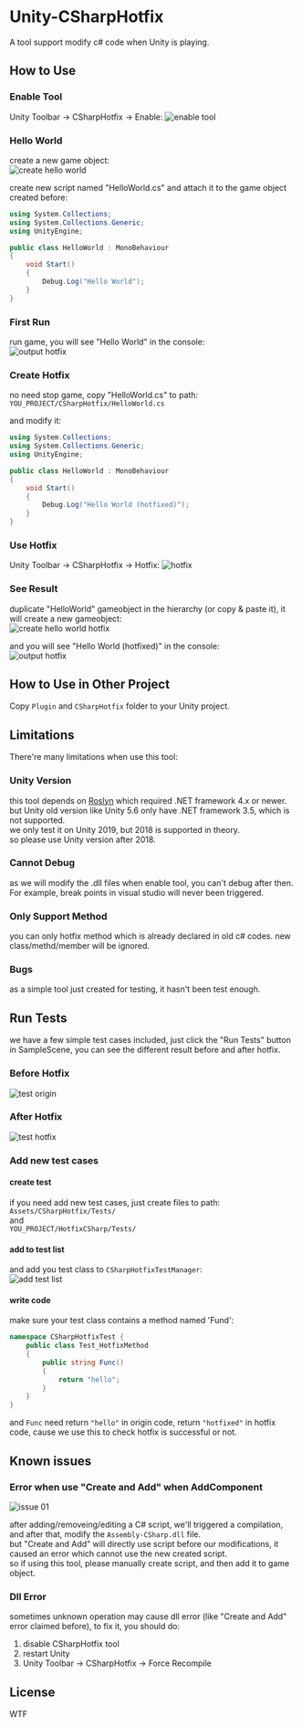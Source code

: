# Unity-CSharpHotfix

A tool support modify c# code when Unity is playing.


## How to Use
### Enable Tool
Unity Toolbar -> CSharpHotfix -> Enable: 
![enable tool](Document/enable_tool.png)

### Hello World
create a new game object:   
![create hello world](Document/hello_world.png)

create new script named "HelloWorld.cs" and attach it to the game object created before: 
``` csharp
using System.Collections;
using System.Collections.Generic;
using UnityEngine;

public class HelloWorld : MonoBehaviour
{
    void Start()
    {
        Debug.Log("Hello World");
    }
}

```

### First Run
run game, you will see "Hello World" in the console:  
![output hotfix](Document/output.png)  


### Create Hotfix 
no need stop game, copy "HelloWorld.cs" to path: 
```YOU_PROJECT/CSharpHotfix/HelloWorld.cs```

and modify it: 
``` csharp
using System.Collections;
using System.Collections.Generic;
using UnityEngine;

public class HelloWorld : MonoBehaviour
{
    void Start()
    {
        Debug.Log("Hello World (hotfixed)");
    }
}
```

### Use Hotfix
Unity Toolbar -> CSharpHotfix -> Hotfix:
![hotfix](Document/hotfix.png)

### See Result
duplicate "HelloWorld" gameobject in the hierarchy (or copy & paste it), it will create a new gameobject:   
![create hello world hotfix](Document/hello_world_hotfix.png)  

and you will see "Hello World (hotfixed)" in the console:  
![output hotfix](Document/output_hotfix.png)  

## How to Use in Other Project
Copy ```Plugin``` and ```CSharpHotfix``` folder to your Unity project.  


## Limitations
There're many limitations when use this tool: 

### Unity Version
this tool depends on [Roslyn](https://github.com/dotnet/roslyn) which required .NET framework 4.x or newer.  
but Unity old version like Unity 5.6 only have .NET framework 3.5, which is not supported.  
we only test it on Unity 2019, but 2018 is supported in theory.  
so please use Unity version after 2018.  

### Cannot Debug
as we will modify the .dll files when enable tool, you can't debug after then.  
For example, break points in visual studio will never been triggered. 

### Only Support Method 
you can only hotfix method which is already declared in old c# codes. new class/methd/member will be ignored.

### Bugs
as a simple tool just created for testing, it hasn't been test enough. 

## Run Tests
we have a few simple test cases included, just click the "Run Tests" button in SampleScene, you can see the different result before and after hotfix.  

### Before Hotfix
![test origin](Document/test_origin.png)  

### After Hotfix
![test hotfix](Document/test_hotfix.png)  

### Add new test cases
#### create test
if you need add new test cases, just create files to path: 
```Assets/CSharpHotfix/Tests/```  
and  
```YOU_PROJECT/HotfixCSharp/Tests/```  

#### add to test list
and add you test class to ```CSharpHotfixTestManager```:  
![add test list](Document/add_test_list.png)  


#### write code
make sure your test class contains a method named 'Fund': 
``` csharp
namespace CSharpHotfixTest {
    public class Test_HotfixMethod
    {
        public string Func()
        {
            return "hello";
        }
    }
}
```
and ```Func``` need return ```"hello"``` in origin code, return ```"hotfixed"``` in hotfix code, cause we use this to check hotfix is successful or not.


## Known issues

### Error when use "Create and Add" when AddComponent
![issue 01](Document/issue_01.png)  

after adding/removeing/editing a C# script, we'll triggered a compilation, and after that, modify the ```Assembly-CSharp.dll``` file.  
but "Create and Add" will directly use script before our modifications, it caused an error which cannot use the new created script.  
so if using this tool, please manually create script, and then add it to game object.


### Dll Error
sometimes unknown operation may cause dll error (like "Create and Add" error claimed before), to fix it, you should do:  
1. disable CSharpHotfix tool
2. restart Unity
3. Unity Toolbar -> CSharpHotfix -> Force Recompile  
   

## License
WTF